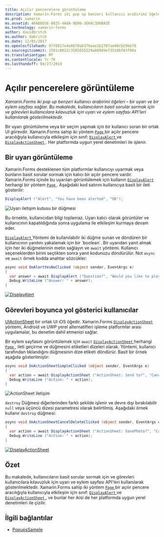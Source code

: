 ```yaml
---
title: Açılır pencerelere görüntüleme
description: Xamarin.Forms iki pop up benzeri kullanıcı arabirimi öğeleri – bir uyarı ve bir eylem sayfası sağlar. Bu makalede, kullanıcıların basit sorular sormak için ve görevleri kullanıcılara kılavuzluk için uyarı ve eylem sayfası API'leri kullanılarak gösterilmektedir.
ms.prod: xamarin
ms.assetid: 46AB0D5E-0025-4A8A-9D00-3E66C3D0BA2E
ms.technology: xamarin-forms
author: davidbritch
ms.author: dabritch
ms.date: 12/01/2017
ms.openlocfilehash: 97f0917e4e8670ab379aae1b2707ae08cb29bb70
ms.sourcegitcommit: 1561c8022c3585655229a869d9ef3510bf83f00a
ms.translationtype: MT
ms.contentlocale: tr-TR
ms.lasthandoff: 04/27/2018
---
```

# <a name="displaying-pop-ups"></a>Açılır pencerelere görüntüleme

_Xamarin.Forms iki pop up benzeri kullanıcı arabirimi öğeleri – bir uyarı ve bir eylem sayfası sağlar. Bu makalede, kullanıcıların basit sorular sormak için ve görevleri kullanıcılara kılavuzluk için uyarı ve eylem sayfası API'leri kullanılarak gösterilmektedir._

Bir uyarı görüntüleme veya bir seçim yapmak için bir kullanıcı soran bir ortak UI görevdir. Xamarin.Forms sahip iki yöntem [ `Page` ](https://developer.xamarin.com/api/type/Xamarin.Forms.Page/) bir açılır pencere aracılığıyla kullanıcıyla etkileşim için sınıf: [ `DisplayAlert` ](https://developer.xamarin.com/api/member/Xamarin.Forms.Page.DisplayAlert(System.String,System.String,System.String)/) ve [ `DisplayActionSheet` ](https://developer.xamarin.com/api/member/Xamarin.Forms.Page.DisplayActionSheet(System.String,System.String,System.String,System.String[])/). Her platformda uygun yerel denetimleri ile işlenir.

## <a name="displaying-an-alert"></a>Bir uyarı görüntüleme

Xamarin.Forms desteklenen tüm platformlar kullanıcıyı uyarmak veya bunların basit sorular sormak için kalıcı bir açılır pencere vardır. Xamarin.Forms içinde bu uyarıları görüntülemek için kullanın [ `DisplayAlert` ](https://developer.xamarin.com/api/member/Xamarin.Forms.Page.DisplayAlert(System.String,System.String,System.String)/) herhangi bir yöntem [ `Page` ](https://developer.xamarin.com/api/type/Xamarin.Forms.Page/). Aşağıdaki kod satırını kullanıcıya basit bir ileti gösterilir:

```csharp
DisplayAlert ("Alert", "You have been alerted", "OK");
```

![](pop-ups-images/alert.png "Uyarı iletişim kutusu bir düğmesi")

Bu örnekte, kullanıcıdan bilgi toplamaz. Uyarı kalıcı olarak görüntüler ve kullanıcının kapatıldığında sonra uygulama ile etkileşim kurmaya devam eder.

[ `DisplayAlert` ](https://developer.xamarin.com/api/member/Xamarin.Forms.Page.DisplayAlert(System.String,System.String,System.String)/) Yöntemi de kullanılabilir iki düğme sunan ve döndüren bir kullanıcının yanıtını yakalamak için bir `boolean`. Bir uyarıdan yanıt almak için her iki düğmelerinin metin sağlayın ve `await` yöntemi. Kullanıcı seçeneklerden birini seçtikten sonra yanıt kodunuzu döndürülür. Not `async` ve `await` örnek kodda anahtar sözcükler:

```csharp
async void OnAlertYesNoClicked (object sender, EventArgs e)
{
  var answer = await DisplayAlert ("Question?", "Would you like to play a game", "Yes", "No");
  Debug.WriteLine ("Answer: " + answer);
}
```

[![DisplayAlert](pop-ups-images/alert2-sml.png "uyarı iletişim iki düğmelerle")](pop-ups-images/alert2.png#lightbox "uyarı iki düğmeleri ile iletişim")

## <a name="guiding-users-through-tasks"></a>Görevleri boyunca yol gösterici kullanıcılar

[UIActionSheet](https://developer.apple.com/library/ios/documentation/uikit/reference/uiactionsheet_class/Reference/Reference.html) bir ortak UI iOS öğedir. Xamarin.Forms [ `DisplayActionSheet` ](https://developer.xamarin.com/api/member/Xamarin.Forms.Page.DisplayActionSheet(System.String,System.String,System.String,System.String[])/) yöntemi, Android ve UWP yerel alternatifleri işleme platformlar arası uygulamalar, bu denetim dahil etmenizi sağlar.

Bir eylem sayfasını görüntülemek için `await` [ `DisplayActionSheet` ](https://developer.xamarin.com/api/member/Xamarin.Forms.Page.DisplayActionSheet(System.String,System.String,System.String,System.String[])/) herhangi [ `Page` ](https://developer.xamarin.com/api/type/Xamarin.Forms.Page/), ileti geçirme ve düğmesini etiketleri dizeleri olarak. Yöntemi, kullanıcı tarafından tıklandığını düğmesinin dize etiketi döndürür. Basit bir örnek aşağıda gösterilmiştir:

```csharp
async void OnActionSheetSimpleClicked (object sender, EventArgs e)
{
  var action = await DisplayActionSheet ("ActionSheet: Send to?", "Cancel", null, "Email", "Twitter", "Facebook");
  Debug.WriteLine ("Action: " + action);
}
```

![](pop-ups-images/action.png "ActionSheet iletişim")

`destroy` Düğmesi diğerlerinden farklı şekilde işlenir ve devre dışı bırakılabilir `null` veya üçüncü dizesi parametresi olarak belirtilmiş. Aşağıdaki örnek kullanır `destroy` düğmesi:

```csharp
async void OnActionSheetCancelDeleteClicked (object sender, EventArgs e)
{
  var action = await DisplayActionSheet ("ActionSheet: SavePhoto?", "Cancel", "Delete", "Photo Roll", "Email");
  Debug.WriteLine ("Action: " + action);
}
```

[![DisplayActionSheet](pop-ups-images/action2-sml.png "eylem sayfası iletişim Destroy düğmesiyle")](pop-ups-images/action2.png#lightbox "yok et düğmesi eylemi sayfası iletişim kutusu")

## <a name="summary"></a>Özet

Bu makalede, kullanıcıların basit sorular sormak için ve görevleri kullanıcılara kılavuzluk için uyarı ve eylem sayfası API'leri kullanılarak gösterilmektedir. Xamarin.Forms sahip iki yöntem [ `Page` ](https://developer.xamarin.com/api/type/Xamarin.Forms.Page/) bir açılır pencere aracılığıyla kullanıcıyla etkileşim için sınıf: [ `DisplayAlert` ](https://developer.xamarin.com/api/member/Xamarin.Forms.Page.DisplayAlert(System.String,System.String,System.String)/) ve [ `DisplayActionSheet` ](https://developer.xamarin.com/api/member/Xamarin.Forms.Page.DisplayActionSheet(System.String,System.String,System.String,System.String[])/), ve bunlar her ikisi de her platformda uygun yerel denetimleri ile çizilir.



## <a name="related-links"></a>İlgili bağlantılar

- [PopupsSample](https://developer.xamarin.com/samples/xamarin-forms/Navigation/Pop-ups/)
